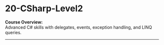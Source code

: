 ﻿# 20-CSharp-Level2

**Course Overview:**  
Advanced C# skills with delegates, events, exception handling, and LINQ queries.  

---
